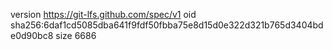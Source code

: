 version https://git-lfs.github.com/spec/v1
oid sha256:6daf1cd5085dba641f9fdf50fbba75e8d15d0e322d321b765d3404bde0d90bc8
size 6686
